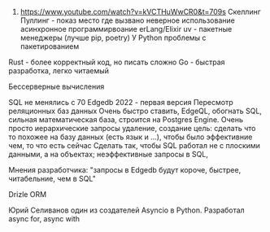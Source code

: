 1. https://www.youtube.com/watch?v=kVCTHuWwCR0&t=709s
Скеллинг
Пуллинг - показ место где вызвано неверное использование асинхронное программирвоание
erLang/Elixir 
uv - пакетные менеджеры (лучше pip, poetry)
У Python проблемы с пакетированием 

Rust - более корректный код, но писать сложно 
Go - быстрая разработка, легко читаемый 

Бессерверные вычисления

SQL не менялись с 70 Edgedb
2022 - первая версия
Пересмотр реляционных баз данных 
Очень быстро ставить, EdgeQL, обогнать SQL, сильная математическая база, строится на Postgres Engine.
Очень просто иерархические запросы удаление, создание
цель: сделать что то похожее на базу данных (есть язык и ...), чтобы было эффективние чем, то что есть сейчас Сделать так, чтобы SQL работал не с плоскими данными, а на объектах; неэффективные запросы в SQL,

Мнения разработчика: "запросы в Edgedb будут короче, быстрее, читабельние, чем в SQL"


Drizle ORM


Юрий Селиванов один из создателей Asyncio в Python. Разработал async for, async with